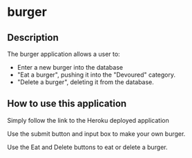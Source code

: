 # burger

## Description
The burger application allows a user to:
* Enter a new burger into the database
* "Eat a burger", pushing it into the "Devoured" category.
* "Delete a burger", deleting it from the database.

## How to use this application
Simply follow the link to the Heroku deployed application

Use the submit button and input box to make your own burger.

Use the Eat and Delete buttons to eat or delete a burger.
